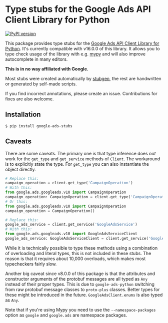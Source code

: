 # Type stubs for the Google Ads API Client Library for Python

[![PyPI version](https://badge.fury.io/py/google-ads-stubs.svg)](https://badge.fury.io/py/google-ads-stubs)

This package provides type stubs for the [Google Ads API Client Library for Python](https://github.com/googleads/google-ads-python). 
It's currently compatible with v16.0.0 of this library. It allows you to type check usage of the library with e.g. [mypy](http://mypy-lang.org/) and will also improve autocomplete in many editors.

**This is in no way affiliated with Google.**

Most stubs were created automatically by [stubgen](https://mypy.readthedocs.io/en/stable/stubgen.html), the rest are handwritten or generated by self-made scripts.

If you find incorrect annotations, please create an issue. Contributions for fixes are also welcome.

## Installation

```
$ pip install google-ads-stubs
```

## Caveats

There are some caveats. The primary one is that type inference does _not_ work for the `get_type` and `get_service`
methods of `Client`. The workaround is to explicitly state the type. For `get_type` you can also instantiate
the object directly.

```python
# Replace this:
campaign_operation = client.get_type('CampaignOperation')
# With this:
from google.ads.googleads.v10 import CampaignOperation
campaign_operation: CampaignOperation = client.get_type('CampaignOperation')
# Or this:
from google.ads.googleads.v10 import CampaignOperation
campaign_operation = CampaignOperation()

# Replace this:
google_ads_service = client.get_service('GoogleAdsService')
# With this:
from google.ads.googleads.v10 import GoogleAdsServiceClient
google_ads_service: GoogleAdsServiceClient = client.get_service('GoogleAdsService')
```

While it is technically possible to type these methods using a combination of overloading and literal types,
this is not included in these stubs. The reason is that it requires about 10,000 overloads, which makes most typecheckers fairly slow.

Another big caveat since v8.0.0 of this package is that the attributes and constructor arguments of the protobuf messages are all typed as `Any` instead of their proper types. This is due to `google-ads-python` switching from raw protobuf message classes to `proto-plus` classes. Better types for these might be introduced in the future. `GoogleAdsClient.enums` is also typed as `Any`.


Note that if you're using Mypy you need to use the `--namespace-packages` option as `google` and `google.ads` are namespace packages.
